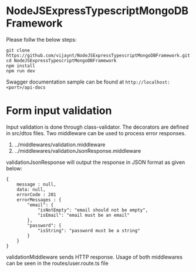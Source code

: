 # NodeJSExpressTypescriptMongoDBFramework


Please follw the below steps:

```
git clone https://github.com/vijaynt/NodeJSExpressTypescriptMongoDBFramework.git
cd NodeJSExpressTypescriptMongoDBFramework
npm install
npm run dev
```

Swagger documentation sample can be found at `http://localhost:<port>/api-docs`

# Form input validation

Input validation is done through class-validator. The decorators are defined in src/dtos files.
Two middleware can be used to process error responses.
1. ../middlewares/validation.middleware 
2. ../middlewares/validationJsonResponse.middleware

validationJsonResponse will output the response in JSON format as given below: 

```
{
	message : null,
	data: null,
	errorCode : 201
	errorMessages : {
		"email": {
			"isNotEmpty": "email should not be empty",
			"isEmail": "email must be an email"
		},
		"password": {
			"isString": "password must be a string"
		}
	}
}
```

validationMiddleware sends HTTP response. Usage of both middlewares can be seen in the routes/user.route.ts file
